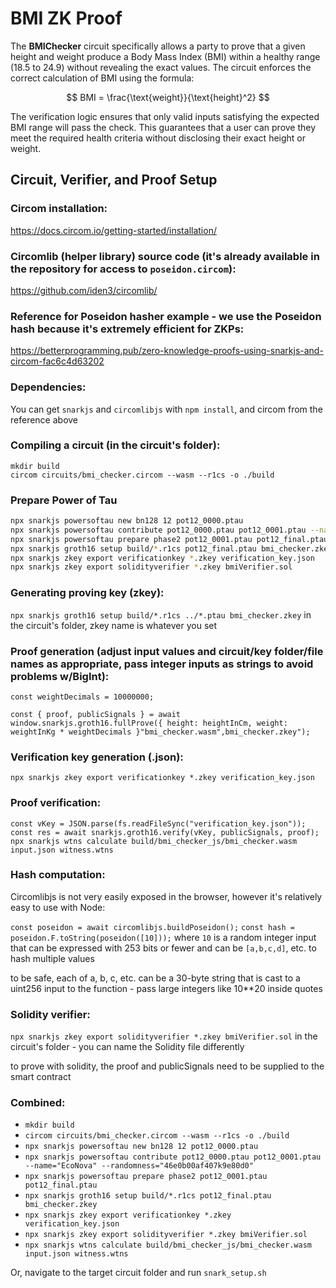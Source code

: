# BMI ZK Proof

The **BMIChecker** circuit specifically allows a party to prove that a given height and weight produce a Body Mass Index (BMI) within a healthy range (18.5 to 24.9) without revealing the exact values. The circuit enforces the correct calculation of BMI using the formula:

$$
BMI = \frac{\text{weight}}{\text{height}^2}
$$

The verification logic ensures that only valid inputs satisfying the expected BMI range will pass the check. This guarantees that a user can prove they meet the required health criteria without disclosing their exact height or weight.

## Circuit, Verifier, and Proof Setup

### Circom installation:

https://docs.circom.io/getting-started/installation/

### Circomlib (helper library) source code (it's already available in the repository for access to `poseidon.circom`):

https://github.com/iden3/circomlib/

### Reference for Poseidon hasher example - we use the Poseidon hash because it's extremely efficient for ZKPs:

https://betterprogramming.pub/zero-knowledge-proofs-using-snarkjs-and-circom-fac6c4d63202

### Dependencies:

You can get `snarkjs` and `circomlibjs` with `npm install`, and circom from the reference above

### Compiling a circuit (in the circuit's folder):

`mkdir build` <br/>
`circom circuits/bmi_checker.circom --wasm --r1cs -o ./build`

### Prepare Power of Tau

```sh
npx snarkjs powersoftau new bn128 12 pot12_0000.ptau
npx snarkjs powersoftau contribute pot12_0000.ptau pot12_0001.ptau --name="EcoNova" --randomness="46e0b00af407k9e80d0"
npx snarkjs powersoftau prepare phase2 pot12_0001.ptau pot12_final.ptau
npx snarkjs groth16 setup build/*.r1cs pot12_final.ptau bmi_checker.zkey
npx snarkjs zkey export verificationkey *.zkey verification_key.json
npx snarkjs zkey export solidityverifier *.zkey bmiVerifier.sol
```

### Generating proving key (zkey):

`npx snarkjs groth16 setup build/*.r1cs ../*.ptau bmi_checker.zkey` in the circuit's folder, zkey name is whatever you set

### Proof generation (adjust input values and circuit/key folder/file names as appropriate, pass integer inputs as strings to avoid problems w/BigInt):

`const weightDecimals = 10000000;`

`const { proof, publicSignals } = await window.snarkjs.groth16.fullProve({ height: heightInCm, weight: weightInKg * weightDecimals }"bmi_checker.wasm",bmi_checker.zkey");`

### Verification key generation (.json):

`npx snarkjs zkey export verificationkey *.zkey verification_key.json`

### Proof verification:

`const vKey = JSON.parse(fs.readFileSync("verification_key.json"));`
`const res = await snarkjs.groth16.verify(vKey, publicSignals, proof);`
`npx snarkjs wtns calculate build/bmi_checker_js/bmi_checker.wasm input.json witness.wtns`

### Hash computation:

Circomlibjs is not very easily exposed in the browser, however it's relatively easy to use with Node:

`const poseidon = await circomlibjs.buildPoseidon();`
`const hash = poseidon.F.toString(poseidon([10]));` where `10` is a random integer input that can be expressed with 253 bits or fewer and can be `[a,b,c,d]`, etc. to hash multiple values

to be safe, each of a, b, c, etc. can be a 30-byte string that is cast to a uint256 input to the function - pass large integers like 10\*\*20 inside quotes

### Solidity verifier:

`npx snarkjs zkey export solidityverifier *.zkey bmiVerifier.sol` in the circuit's folder - you can name the Solidity file differently

to prove with solidity, the proof and publicSignals need to be supplied to the smart contract

### Combined:

- `mkdir build`
- `circom circuits/bmi_checker.circom --wasm --r1cs -o ./build`
- `npx snarkjs powersoftau new bn128 12 pot12_0000.ptau`
- `npx snarkjs powersoftau contribute pot12_0000.ptau pot12_0001.ptau --name="EcoNova" --randomness="46e0b00af407k9e80d0"`
- `npx snarkjs powersoftau prepare phase2 pot12_0001.ptau pot12_final.ptau`
- `npx snarkjs groth16 setup build/*.r1cs pot12_final.ptau bmi_checker.zkey`
- `npx snarkjs zkey export verificationkey *.zkey verification_key.json`
- `npx snarkjs zkey export solidityverifier *.zkey bmiVerifier.sol`
- `npx snarkjs wtns calculate build/bmi_checker_js/bmi_checker.wasm input.json witness.wtns`

Or, navigate to the target circuit folder and run `snark_setup.sh`
